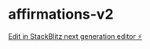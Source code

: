 # affirmations-v2

[Edit in StackBlitz next generation editor ⚡️](https://stackblitz.com/~/github.com/kevinvandever/affirmations-v2)